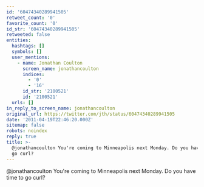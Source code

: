 ```yaml
---
id: '60474340289941505'
retweet_count: '0'
favorite_count: '0'
id_str: '60474340289941505'
retweeted: false
entities:
  hashtags: []
  symbols: []
  user_mentions:
    - name: Jonathan Coulton
      screen_name: jonathancoulton
      indices:
        - '0'
        - '16'
      id_str: '2100521'
      id: '2100521'
  urls: []
in_reply_to_screen_name: jonathancoulton
original_url: https://twitter.com/jth/status/60474340289941505
date: '2011-04-19T22:46:20.000Z'
sitemap: false
robots: noindex
reply: true
title: >-
  @jonathancoulton You're coming to Minneapolis next Monday. Do you have time to
  go curl?
---
```


@jonathancoulton You're coming to Minneapolis next Monday. Do you have time to go curl?